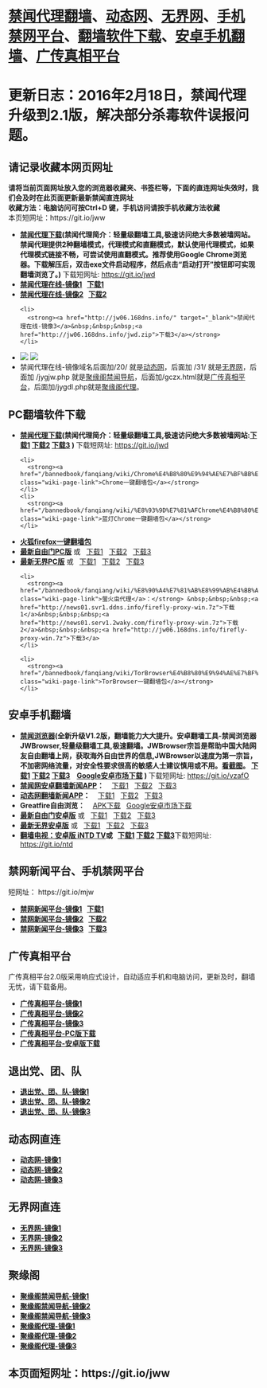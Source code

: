 <h1><a href="#jwproxy">禁闻代理翻墙</a>、<a href="#to-dtw">动态网</a>、<a href="#to-wjw">无界网</a>、<a href="#mobilejinwang">手机禁网平台</a>、<a href="#fanqiangsoft">翻墙软件下载</a>、<a href="#androidfq">安卓手机翻墙</a>、<a href="#gczxpt">广传真相平台</a></h1> 

<h1>更新日志：2016年2月18日，禁闻代理升级到2.1版，解决部分杀毒软件误报问题。</h1> 


<h2>请记录收藏本网页网址</h2>
<strong>请将当前页面网址放入您的浏览器收藏夹、书签栏等，下面的直连网址失效时，我们会及时在此页面更新最新禁闻直连网址 
<br>收藏方法：电脑访问可按Ctrl+D 键，手机访问请按手机收藏方法收藏</strong>
<br>本页短网址：https://git.io/jww


<div class="boxed-group-inner wiki-auxiliary-content wiki-auxiliary-content-no-bg">
<a name="jwproxy"></a>
  <ul class="wiki-pages" data-filterable-for="wiki-pages-filter" data-filterable-type="substring">
<li>
      <strong><a href="https://github.com/kgfw/fg/raw/master/jw/jwd.zip">禁闻代理下载</a>(禁闻代理简介：轻量级翻墙工具,极速访问绝大多数被墙网站。禁闻代理提供2种翻墙模式，代理模式和直翻模式，默认使用代理模式，如果代理模式链接不畅，可尝试使用直翻模式。推荐使用Google Chrome浏览器。下载解压后，双击exe文件启动程序，然后点击“启动打开”按钮即可实现翻墙浏览了。) </strong>下载短网址:  <a href="https://git.io/jwd">https://git.io/jwd</a>
    </li>
  <li>
      <strong><a href="http://news01.svr1.ddns.info/" target="_blank">禁闻代理在线-镜像1</a>&nbsp;&nbsp;&nbsp;<a href="http://news01.svr1.ddns.info/jwd.zip">下载1</a></strong>
    </li>   
        <li>
      <strong><a href="http://news01.serv1.2waky.com/" target="_blank">禁闻代理在线-镜像2</a>&nbsp;&nbsp;&nbsp;<a href="http://news01.serv1.2waky.com/jwd.zip">下载2</a></strong>
    </li>
    




    <li>
      <strong><a href="http://jw06.168dns.info/" target="_blank">禁闻代理在线-镜像3</a>&nbsp;&nbsp;&nbsp;<a href="http://jw06.168dns.info/jwd.zip">下载3</a></strong>
    </li>

 <li>
 <img src="https://raw.githubusercontent.com/kgfw/fg/master/jw/qr.jpg" /> <img src="https://raw.githubusercontent.com/kgfw/fg/master/jw/jwproxy.jpg" />
    </li>
 <li>
     禁闻代理在线-镜像域名后面加/20/ 就是<a href="http://jw06.168dns.info/20/" target="_blank">动态网</a>，后面加 /31/ 就是<a href="http://jw06.168dns.info/31/" target="_blank">无界网</a>，后面加 /jygjw.php 就是<a href="http://jw06.168dns.info/jygjw.php" target="_blank">聚缘阁禁闻导航</a>，后面加/gczx.html就是<a href="http://jw06.168dns.info/gczx.html" target="_blank">广传真相平台</a>，后面加/jygdl.php就是<a href="http://jw06.168dns.info/jygdl.php" target="_blank">聚缘阁代理</a>。
    </li>
 

  </ul>

</div>

<a name="fanqiangsoft"></a><h2>PC翻墙软件下载</h2>
<div class="boxed-group-inner wiki-auxiliary-content wiki-auxiliary-content-no-bg">
  <ul class="wiki-pages" data-filterable-for="wiki-pages-filter" data-filterable-type="substring">

<li>
      <strong><a href="https://github.com/kgfw/fg/raw/master/jw/jwd.zip">禁闻代理下载</a>(禁闻代理简介：轻量级翻墙工具,极速访问绝大多数被墙网站:<a href="http://news01.svr1.ddns.info/jwd.zip">下载1</a> <a href="http://news01.serv1.2waky.com/jwd.zip">下载2</a> <a href="http://jw06.168dns.info/jwd.zip">下载3</a>   ) </strong>下载短网址:  <a href="https://git.io/jwd">https://git.io/jwd</a>
    </li>

 
    <li>
      <strong><a href="/bannedbook/fanqiang/wiki/Chrome%E4%B8%80%E9%94%AE%E7%BF%BB%E5%A2%99%E5%8C%85" class="wiki-page-link">Chrome一键翻墙包</a></strong>
    </li>
    <li>
      <strong><a href="/bannedbook/fanqiang/wiki/%E8%93%9D%E7%81%AFChrome%E4%B8%80%E9%94%AE%E7%BF%BB%E5%A2%99%E5%8C%85" class="wiki-page-link">蓝灯Chrome一键翻墙包</a></strong> 
    </li>
<li>
      <strong><a href="/bannedbook/fanqiang/wiki/%E7%81%AB%E7%8B%90firefox%E4%B8%80%E9%94%AE%E7%BF%BB%E5%A2%99%E5%8C%85" class="wiki-page-link">火狐firefox一键翻墙包</a></strong> 
    </li>    
 <li>
      <strong><a href="https://git.io/fgt" target="_blank">最新自由门PC版</a></strong> 或&nbsp;&nbsp;&nbsp;<a href="http://news01.svr1.ddns.info/fg.zip">下载1</a>&nbsp;&nbsp;&nbsp;<a href="http://news01.serv1.2waky.com/fg.zip">下载2</a>&nbsp;&nbsp;&nbsp;<a href="http://jw06.168dns.info/fg.zip">下载3</a>
    </li> 


 <li>
      <strong><a href="https://git.io/wj" target="_blank">最新无界PC版</a></strong> 或&nbsp;&nbsp;&nbsp;<a href="http://news01.svr1.ddns.info/u.zip">下载1</a>&nbsp;&nbsp;&nbsp;<a href="http://news01.serv1.2waky.com/u.zip">下载2</a>&nbsp;&nbsp;&nbsp;<a href="http://jw06.168dns.info/u.zip">下载3</a>
    </li> 

    <li>
      <strong><a href="/bannedbook/fanqiang/wiki/%E8%90%A4%E7%81%AB%E8%99%AB%E4%BB%A3%E7%90%86" class="wiki-page-link">萤火虫代理</a>：</strong> &nbsp;&nbsp;&nbsp;<a href="http://news01.svr1.ddns.info/firefly-proxy-win.7z">下载1</a>&nbsp;&nbsp;&nbsp;<a href="http://news01.serv1.2waky.com/firefly-proxy-win.7z">下载2</a>&nbsp;&nbsp;&nbsp;<a href="http://jw06.168dns.info/firefly-proxy-win.7z">下载3</a>
    </li>

    <li>
      <strong><a href="/bannedbook/fanqiang/wiki/TorBrowser%E4%B8%80%E9%94%AE%E7%BF%BB%E5%A2%99%E5%8C%85" class="wiki-page-link">TorBrowser一键翻墙包</a></strong> 
    </li>

  </ul>
</div>

<a name="androidfq"></a><h2>安卓手机翻墙</h2>
<div class="boxed-group-inner wiki-auxiliary-content wiki-auxiliary-content-no-bg">
  <ul class="wiki-pages" data-filterable-for="wiki-pages-filter" data-filterable-type="substring">

<li>
      <strong><a href="https://raw.githubusercontent.com/kgfw/fg/master/apk/JWBrowser.apk">禁闻浏览器</a>(全新升级V1.2版，翻墙能力大大提升。安卓翻墙工具-禁闻浏览器 JWBrowser,轻量级翻墙工具,极速翻墙。JWBrowser宗旨是帮助中国大陆网友自由翻墙上网，获取海外自由世界的信息,JWBrowser以速度为第一宗旨，不加密网络流量，对安全性要求很高的敏感人士建议慎用或不用。<a href="https://raw.githubusercontent.com/kgfw/fg/master/apk/JWBrowser.jpg" target="_blank">看截图</a>。 <a href="http://news01.svr1.ddns.info/JWBrowser.apk">下载1</a> <a href="http://news01.serv1.2waky.com/JWBrowser.apk">下载2</a> <a href="http://jw06.168dns.info/JWBrowser.apk">下载3</a> &nbsp;&nbsp;&nbsp;<a href="https://play.google.com/store/apps/details?id=jwproxy.browser.bnews" target="_blank">Google安卓市场下载</a>  ) </strong>下载短网址:  <a href="https://git.io/vzafO">https://git.io/vzafO</a>

</li>

 <li>
      <strong><a href="https://github.com/bannedbook/fanqiang/wiki/%E7%A6%81%E9%97%BB%E7%BD%91%E5%AE%89%E5%8D%93%E7%BF%BB%E5%A2%99%E6%96%B0%E9%97%BBAPP" class="wiki-page-link">禁闻网安卓翻墙新闻APP</a>：</strong> &nbsp;&nbsp;&nbsp;<a href="http://news01.svr1.ddns.info/jinwen.apk">下载1</a>&nbsp;&nbsp;&nbsp;<a href="http://news01.serv1.2waky.com/jinwen.apk">下载2</a>&nbsp;&nbsp;&nbsp;<a href="http://jw06.168dns.info/jinwen.apk">下载3</a>
    </li>   
    

 <li>
      <strong><a href="https://github.com/bannedbook/fanqiang/wiki/%E5%8A%A8%E6%80%81%E7%BD%91%E6%96%B0%E9%97%BB-%E5%8A%A8%E6%80%81%E7%BD%91%E7%BF%BB%E5%A2%99-%E5%AE%89%E5%8D%93%E5%BA%94%E7%94%A8" class="wiki-page-link">动态网翻墙新闻APP</a>：</strong> &nbsp;&nbsp;&nbsp;<a href="http://news01.svr1.ddns.info/dweb.apk">下载1</a>&nbsp;&nbsp;&nbsp;<a href="http://news01.serv1.2waky.com/dweb.apk">下载2</a>&nbsp;&nbsp;&nbsp;<a href="http://jw06.168dns.info/dweb.apk">下载3</a>
    </li>     

 <li>
      <strong>Greatfire自由浏览：</strong> &nbsp;&nbsp;&nbsp;<a href="https://github.com/greatfire/z/raw/master/FreeBrowser.apk">APK下载</a>&nbsp;&nbsp;&nbsp;<a href="https://play.google.com/store/apps/details?id=org.greatfire.freebrowser&hl=zh-CN">Google安卓市场下载</a>
    </li> 

 <li>
      <strong><a href="https://git.io/fgma" target="_blank">最新自由门安卓版</a></strong> 或&nbsp;&nbsp;&nbsp;<a href="http://news01.svr1.ddns.info/fg.apk">下载1</a>&nbsp;&nbsp;&nbsp;<a href="http://news01.serv1.2waky.com/fg.apk">下载2</a>&nbsp;&nbsp;&nbsp;<a href="http://jw06.168dns.info/fg.apk">下载3</a>
    </li> 
 <li>
      <strong><a href="https://git.io/2S1IBQ" target="_blank">最新无界安卓版</a></strong> 或&nbsp;&nbsp;&nbsp;<a href="http://news01.svr1.ddns.info/u.apk">下载1</a>&nbsp;&nbsp;&nbsp;<a href="http://news01.serv1.2waky.com/u.apk">下载2</a>&nbsp;&nbsp;&nbsp;<a href="http://jw06.168dns.info/u.apk">下载3</a>
    </li> 


<li>
      <strong><a href="https://github.com/kgfw/fg/raw/master/apk/iNTD_TV.apk">翻墙电视：安卓版 iNTD TV</a>或&nbsp;&nbsp;&nbsp;<a href="http://news01.svr1.ddns.info/iNTD_TV.apk">下载1</a> <a href="http://news01.serv1.2waky.com/iNTD_TV.apk">下载2</a> <a href="http://jw06.168dns.info/iNTD_TV.apk">下载3</a></strong>下载短网址:  <a href="https://git.io/ntd">https://git.io/ntd</a>

</li>


  </ul>
</div>

<h2>禁网新闻平台、手机禁网平台</h2><a name="mobilejinwang"></a> 短网址： https://git.io/mjw
<div class="boxed-group-inner wiki-auxiliary-content wiki-auxiliary-content-no-bg">
  <ul class="wiki-pages" data-filterable-for="wiki-pages-filter" data-filterable-type="substring">
    <li>
      <strong><a href="http://news01.svr1.ddns.info/1/" target="_blank">禁网新闻平台-镜像1</a>&nbsp;&nbsp;&nbsp;<a href="http://news01.svr1.ddns.info/jwd.zip">下载1</a></strong>
    </li>
    <li>
      <strong><a href="http://news01.serv1.2waky.com/1/" target="_blank">禁网新闻平台-镜像2</a>&nbsp;&nbsp;&nbsp;<a href="http://news01.serv1.2waky.com/jwd.zip">下载2</a></strong>
    </li>
    <li>
      <strong><a href="http://jw06.168dns.info/1/" target="_blank">禁网新闻平台-镜像3</a>&nbsp;&nbsp;&nbsp;<a href="http://jw06.168dns.info/jwd.zip">下载3</a></strong>
    </li>
  </ul>
</div>

<h2>广传真相平台</h2><a name="gczxpt"></a>
<div class="boxed-group-inner wiki-auxiliary-content wiki-auxiliary-content-no-bg">
广传真相平台2.0版采用响应式设计，自动适应手机和电脑访问，更新及时，翻墙无忧，请下载备用。
  <ul class="wiki-pages" data-filterable-for="wiki-pages-filter" data-filterable-type="substring">
    <li>
      <strong><a href="http://news01.svr1.ddns.info/gczx.html" class="wiki-page-link" target="_blank">广传真相平台-镜像1</a></strong>
    </li>
    <li>
      <strong><a href="http://news01.serv1.2waky.com/gczx.html" class="wiki-page-link" target="_blank">广传真相平台-镜像2</a></strong>
    </li>
    <li>
      <strong><a href="http://jw06.168dns.info/gczx.html" class="wiki-page-link" target="_blank">广传真相平台-镜像3</a></strong>
    </li>
  <li>
      <strong><a href="http://news01.serv1.2waky.com/wstp.zip" class="wiki-page-link" target="_blank">广传真相平台-PC版下载</a></strong>
    </li>
  <li>
      <strong><a href="http://news01.serv1.2waky.com/wstp.apk" class="wiki-page-link" target="_blank">广传真相平台-安卓版下载</a></strong>
    </li>
  </ul>
</div>

<h2>退出党、团、队</h2><a name="3tui"></a>
<div class="boxed-group-inner wiki-auxiliary-content wiki-auxiliary-content-no-bg">
  <ul class="wiki-pages" data-filterable-for="wiki-pages-filter" data-filterable-type="substring">
    <li>
      <strong><a href="http://news01.svr1.ddns.info/98/" class="wiki-page-link" target="_blank">退出党、团、队-镜像1</a></strong>
    </li>
    <li>
      <strong><a href="http://news01.serv1.2waky.com/98/" class="wiki-page-link" target="_blank">退出党、团、队-镜像2</a></strong>
    </li>
    <li>
      <strong><a href="http://jw06.168dns.info/98/" class="wiki-page-link" target="_blank">退出党、团、队-镜像3</a></strong>
    </li>
  </ul>
</div>

<h2>动态网直连</h2><a name="to-dtw"></a>
<div class="boxed-group-inner wiki-auxiliary-content wiki-auxiliary-content-no-bg">
  <ul class="wiki-pages" data-filterable-for="wiki-pages-filter" data-filterable-type="substring">
    <li>
      <strong><a href="http://news01.svr1.ddns.info/20/" class="wiki-page-link" target="_blank">动态网-镜像1</a></strong>
    </li>
    <li>
      <strong><a href="http://news01.serv1.2waky.com/20/" class="wiki-page-link" target="_blank">动态网-镜像2</a></strong>
    </li>
    <li>
      <strong><a href="http://jw06.168dns.info/20/" class="wiki-page-link" target="_blank">动态网-镜像3</a></strong>
    </li>
  </ul>
</div>

<h2>无界网直连</h2><a name="to-wjw"></a>
<div class="boxed-group-inner wiki-auxiliary-content wiki-auxiliary-content-no-bg">
  <ul class="wiki-pages" data-filterable-for="wiki-pages-filter" data-filterable-type="substring">
    <li>
      <strong><a href="http://news01.svr1.ddns.info/31/" class="wiki-page-link" target="_blank">无界网-镜像1</a></strong>
    </li>
    <li>
      <strong><a href="http://news01.serv1.2waky.com/31/" class="wiki-page-link" target="_blank">无界网-镜像2</a></strong>
    </li>
    <li>
      <strong><a href="http://jw06.168dns.info/31/" class="wiki-page-link" target="_blank">无界网-镜像3</a></strong>
    </li>
  </ul>
</div>

<h2>聚缘阁</h2><a name="to-juyuange"></a>
<div class="boxed-group-inner wiki-auxiliary-content wiki-auxiliary-content-no-bg">
  <ul class="wiki-pages" data-filterable-for="wiki-pages-filter" data-filterable-type="substring">
    <li>
      <strong><a href="http://news01.svr1.ddns.info/jygjw.php" class="wiki-page-link" target="_blank">聚缘阁禁闻导航-镜像1</a></strong>
    </li>
    <li>
      <strong><a href="http://news01.serv1.2waky.com/jygjw.php" class="wiki-page-link" target="_blank">聚缘阁禁闻导航-镜像2</a></strong>
    </li>
    <li>
      <strong><a href="http://jw06.168dns.info/jygjw.php" class="wiki-page-link" target="_blank">聚缘阁禁闻导航-镜像3</a></strong>
    </li>


 <li>
      <strong><a href="http://news01.svr1.ddns.info/jygdl.php" class="wiki-page-link" target="_blank">聚缘阁代理-镜像1</a></strong>
    </li>
    <li>
      <strong><a href="http://news01.serv1.2waky.com/jygdl.php" class="wiki-page-link" target="_blank">聚缘阁代理-镜像2</a></strong>
    </li>
    <li>
      <strong><a href="http://jw06.168dns.info/jygdl.php" class="wiki-page-link" target="_blank">聚缘阁代理-镜像3</a></strong>
    </li>

  </ul>
</div>

<h2>
本页面短网址：https://git.io/jww
</h2>